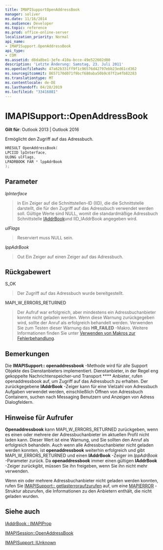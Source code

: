 ```yaml
---
title: IMAPISupportOpenAddressBook
manager: soliver
ms.date: 11/16/2014
ms.audience: Developer
ms.topic: reference
ms.prod: office-online-server
localization_priority: Normal
api_name:
- IMAPISupport.OpenAddressBook
api_type:
- COM
ms.assetid: d8da8be1-3efe-410a-bcce-49e522602d80
description: 'Letzte Änderung: Samstag, 23. Juli 2011'
ms.openlocfilehash: 47a62b331ff9f1c96576d42797ebb23ed61cd362
ms.sourcegitcommit: 8657170d071f9bcf680aba50b9c07f2a4fb82283
ms.translationtype: MT
ms.contentlocale: de-DE
ms.lasthandoff: 04/28/2019
ms.locfileid: "33416881"
---
```

# <a name="imapisupportopenaddressbook"></a>IMAPISupport::OpenAddressBook

  
  
**Gilt für**: Outlook 2013 | Outlook 2016 
  
Ermöglicht den Zugriff auf das Adressbuch.
  
```cpp
HRESULT OpenAddressBook(
LPCIID lpInterface,
ULONG ulFlags,
LPADRBOOK FAR * lppAdrBook
);
```

## <a name="parameters"></a>Parameter

 _lpInterface_
  
> in Ein Zeiger auf die Schnittstellen-ID (IID), die die Schnittstelle darstellt, die für den Zugriff auf das Adressbuch verwendet werden soll. Gültige Werte sind NULL, womit die standardmäßige Adressbuch Schnittstelle [IAddrBook](iaddrbookimapiprop.md)und IID_IAddrBook angegeben wird.
    
 _ulFlags_
  
> Reserviert muss NULL sein.
    
 _lppAdrBook_
  
> Out Ein Zeiger auf einen Zeiger auf das Adressbuch.
    
## <a name="return-value"></a>Rückgabewert

S_OK 
  
> Der Zugriff auf das Adressbuch wurde bereitgestellt.
    
MAPI_W_ERRORS_RETURNED 
  
> Der Aufruf war erfolgreich, aber mindestens ein Adressbuchanbieter konnte nicht geladen werden. Wenn diese Warnung zurückgegeben wird, sollte der Anruf als erfolgreich behandelt werden. Verwenden Sie zum Testen dieser Warnung das **HR_FAILED** -Makro. Weitere Informationen finden Sie unter [Verwenden von Makros zur Fehlerbehandlung](using-macros-for-error-handling.md).
    
## <a name="remarks"></a>Bemerkungen

Die **IMAPISupport:: openaddressbook** -Methode wird für alle Support Objekte des Dienstanbieters implementiert. Dienstanbieter, in der Regel eng gekoppelte Nachrichtenspeicher-und Transport **** Anbieter, rufen openaddressbook auf, um Zugriff auf das Adressbuch zu erhalten. Der zurückgegebene **IAddrBook** -Zeiger kann für eine Vielzahl von Adressbuch Aufgaben verwendet werden, einschließlich Öffnen von Adressbuch Containern, suchen nach Messaging Benutzern und Anzeigen von Adress Dialogfeldern. 
  
## <a name="notes-to-callers"></a>Hinweise für Aufrufer

 **Openaddressbook** kann MAPI_W_ERRORS_RETURNED zurückgeben, wenn es einen oder mehrere der Adressbuchanbieter im aktuellen Profil nicht laden kann. Dieser Wert ist eine Warnung, und Sie sollten den Anruf als erfolgreich behandeln. Auch wenn alle Adressbuchanbieter nicht geladen werden konnten, ist **openaddressbook** weiterhin erfolgreich und gibt MAPI_W_ERRORS_RETURNED und einen **IAddrBook** -Zeiger im _lppAdrBook_ -Parameter zurück. Da **openaddressbook** immer einen gültigen **IAddrBook** -Zeiger zurückgibt, müssen Sie ihn freigeben, wenn Sie ihn nicht mehr verwenden. 
  
Wenn ein oder mehrere Adressbuchanbieter nicht geladen werden konnten, rufen Sie [IMAPISupport:: getlasterroraufzurufen](imapisupport-getlasterror.md) auf, um eine [MAPIERROR](mapierror.md) -Struktur abzurufen, die Informationen zu den Anbietern enthält, die nicht geladen wurden. 
  
## <a name="see-also"></a>Siehe auch



[IAddrBook : IMAPIProp](iaddrbookimapiprop.md)
  
[IMAPISession::OpenAddressBook](imapisession-openaddressbook.md)
  
[IMAPISupport: IUnknown](imapisupportiunknown.md)

